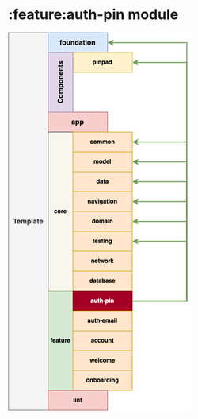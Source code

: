 # :feature:auth-pin module

![Dependency graph](../../docs/images/architecture-feature-auth-pin.png)


